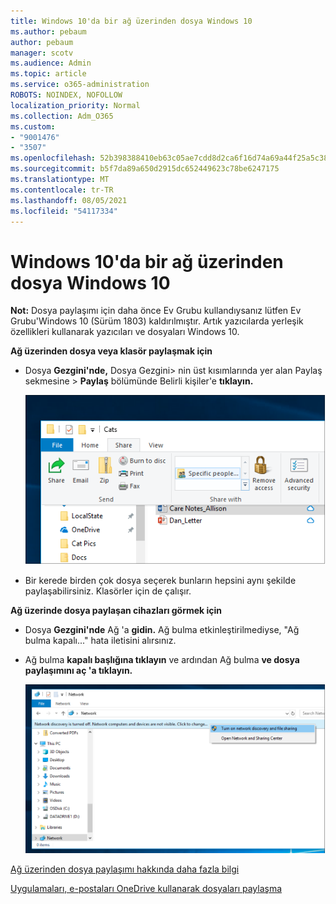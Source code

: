 ```yaml
---
title: Windows 10'da bir ağ üzerinden dosya Windows 10
ms.author: pebaum
author: pebaum
manager: scotv
ms.audience: Admin
ms.topic: article
ms.service: o365-administration
ROBOTS: NOINDEX, NOFOLLOW
localization_priority: Normal
ms.collection: Adm_O365
ms.custom:
- "9001476"
- "3507"
ms.openlocfilehash: 52b398388410eb63c05ae7cdd8d2ca6f16d74a69a44f25a5c38e95bf163e9e02
ms.sourcegitcommit: b5f7da89a650d2915dc652449623c78be6247175
ms.translationtype: MT
ms.contentlocale: tr-TR
ms.lasthandoff: 08/05/2021
ms.locfileid: "54117334"
---
```

# <a name="file-sharing-over-a-network-in-windows-10"></a>Windows 10'da bir ağ üzerinden dosya Windows 10

**Not:** Dosya paylaşımı için daha önce Ev Grubu kullandıysanız lütfen Ev Grubu'Windows 10 (Sürüm 1803) kaldırılmıştır. Artık yazıcılarda yerleşik özellikleri kullanarak yazıcıları ve dosyaları Windows 10.

**Ağ üzerinden dosya veya klasör paylaşmak için**

- Dosya **Gezgini'nde,** Dosya Gezgini> nin  üst kısımlarında yer alan Paylaş sekmesine > **Paylaş** bölümünde Belirli kişiler'e **tıklayın.**

    ![Dosyayı belirli kişilerle paylaşın.](media/share-with-specific-people.png)
          
- Bir kerede birden çok dosya seçerek bunların hepsini aynı şekilde paylaşabilirsiniz. Klasörler için de çalışır.

**Ağ üzerinde dosya paylaşan cihazları görmek için**

- Dosya **Gezgini'nde** Ağ 'a **gidin.** Ağ bulma etkinleştirilmediyse, "Ağ bulma kapalı..." hata iletisini alırsınız.

- Ağ bulma **kapalı başlığına tıklayın** ve ardından Ağ bulma **ve dosya paylaşımını aç 'a tıklayın.**

    ![Ağ bulma ve dosya paylaşımını açın.](media/turn-on-network-discovery.png)

[Ağ üzerinden dosya paylaşımı hakkında daha fazla bilgi](https://support.microsoft.com/help/4092694/windows-10-file-sharing-over-a-network)

[Uygulamaları, e-postaları OneDrive kullanarak dosyaları paylaşma](https://support.microsoft.com/help/4027674/windows-10-share-files-in-file-explorer)
